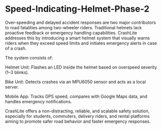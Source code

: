 # Speed-Indicating-Helmet-Phase-2

Over-speeding and delayed accident responses are two major contributors to road fatalities among two-wheeler riders. Traditional helmets lack proactive feedback or emergency handling capabilities. CrashLite addresses this by introducing a smart helmet system that visually warns riders when they exceed speed limits and initiates emergency alerts in case of a crash.

The system consists of:

Helmet Unit: Flashes an LED inside the helmet based on overspeed severity (1–3 blinks).

Bike Unit: Detects crashes via an MPU6050 sensor and acts as a local server.

Mobile App: Tracks GPS speed, compares with Google Maps data, and handles emergency notifications.

CrashLite offers a non-distracting, reliable, and scalable safety solution, especially for students, commuters, delivery riders, and rental platforms aiming to promote safer road behavior and faster emergency responses.